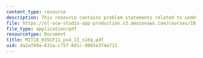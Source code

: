 ```yaml
---
content_type: resource
description: This resource contains problem statements related to undetermined coefficients.
file: https://ol-ocw-studio-app-production.s3.amazonaws.com/courses/18-03sc-differential-equations-fall-2011/da2af60a631ac75f8d1c9865e374e713_MIT18_03SCF11_ps4_II_s16q.pdf
file_type: application/pdf
resourcetype: Document
title: MIT18_03SCF11_ps4_II_s16q.pdf
uid: da2af60a-631a-c75f-8d1c-9865e374e713
---
```

